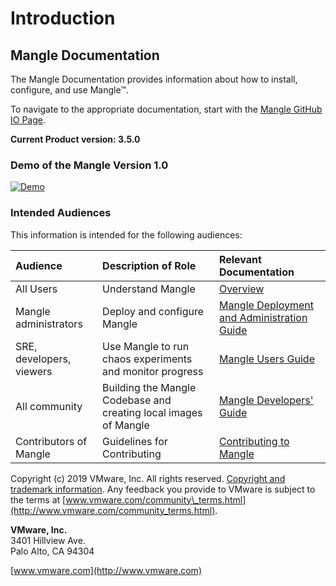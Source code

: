 # Introduction

## Mangle Documentation

The Mangle Documentation provides information about how to install, configure, and use Mangle™.

To navigate to the appropriate documentation, start with the [Mangle GitHub IO Page](https://vmware.github.io/mangle/).

**Current Product version: 3.5.0**

### **Demo of the Mangle Version 1.0**

[![Demo](https://j.gifs.com/3Qp1O9.gif)](https://www.youtube.com/watch?v=g1xKYuetrNU)

### Intended Audiences

This information is intended for the following audiences:

| **Audience** | **Description of Role** | **Relevant Documentation** |
| :--- | :--- | :--- |
| All Users | Understand Mangle | [Overview](https://github.com/vmware/mangle/blob/master/docs/overview.md) |
| Mangle administrators | Deploy and configure Mangle | [Mangle Deployment and Administration Guide](https://github.com/vmware/mangle/blob/master/docs/mangle-administration/) |
| SRE, developers, viewers | Use Mangle to run chaos experiments and monitor progress | [Mangle Users Guide](https://github.com/vmware/mangle/blob/master/docs/sre-developers-and-users/) |
| All community | Building the Mangle Codebase and creating local images of Mangle | [Mangle Developers' Guide](https://github.com/vmware/mangle/blob/master/docs/building-the-mangle-codebase.md) |
| Contributors of Mangle | Guidelines for Contributing | [Contributing to Mangle](https://github.com/vmware/mangle/blob/master/docs/contributing-to-mangle.md) |

Copyright \(c\) 2019 VMware, Inc. All rights reserved. [Copyright and trademark information](http://pubs.vmware.com/copyright-trademark.html). Any feedback you provide to VMware is subject to the terms at [www.vmware.com/community\_terms.html](http://www.vmware.com/community_terms.html).

**VMware, Inc.**  
3401 Hillview Ave.  
Palo Alto, CA 94304

[www.vmware.com](http://www.vmware.com)

